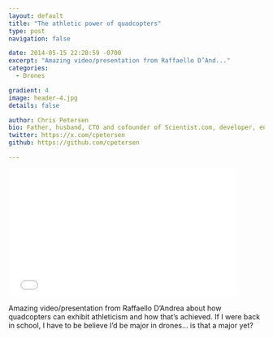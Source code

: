 ```yaml
---
layout: default
title: "The athletic power of quadcopters"
type: post
navigation: false

date: 2014-05-15 22:28:59 -0700
excerpt: "Amazing video/presentation from Raffaello D’And..."
categories:
  - Drones

gradient: 4
image: header-4.jpg
details: false

author: Chris Petersen
bio: Father, husband, CTO and cofounder of Scientist.com, developer, entrepreneur and technologist.
twitter: https://x.com/cpetersen
github: https://github.com/cpetersen

---
```


<iframe class="embedly-embed" src="//cdn.embedly.com/widgets/media.html?src=https%3A%2F%2Fembed-ssl.ted.com%2Ftalks%2Fraffaello_d_andrea_the_astounding_athletic_power_of_quadcopters.html&url=http%3A%2F%2Fwww.ted.com%2Ftalks%2Fraffaello_d_andrea_the_astounding_athletic_power_of_quadcopters&image=http%3A%2F%2Ftedcdnpe-a.akamaihd.net%2Fimages%2Fted%2Fe15213155418fc82875680062821e32eccd30a5f_240x180.jpg%3Flang%3Den&key=d815972c91e546edb5d2d02e509f8b1c&type=text%2Fhtml&schema=ted" width="450" height="253" scrolling="no" frameborder="0" allowfullscreen></iframe>

Amazing video/presentation from Raffaello D’Andrea about how quadcopters can exhibit athleticism and how that’s achieved. If I were back in school, I have to be believe I’d be major in drones… is that a major yet?
